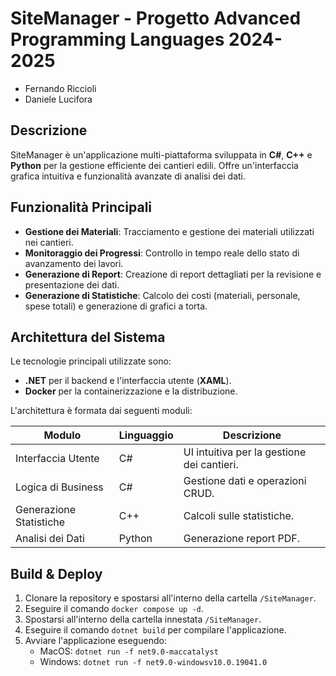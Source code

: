 # SiteManager - Progetto Advanced Programming Languages 2024-2025
- Fernando Riccioli
- Daniele Lucifora

## Descrizione
SiteManager è un'applicazione multi-piattaforma sviluppata in **C#**, **C++** e **Python** per la gestione efficiente dei cantieri edili. Offre un'interfaccia grafica intuitiva e funzionalità avanzate di analisi dei dati.

## Funzionalità Principali

- **Gestione dei Materiali**: Tracciamento e gestione dei materiali utilizzati nei cantieri.
- **Monitoraggio dei Progressi**: Controllo in tempo reale dello stato di avanzamento dei lavori.
- **Generazione di Report**: Creazione di report dettagliati per la revisione e presentazione dei dati.
- **Generazione di Statistiche**: Calcolo dei costi (materiali, personale, spese totali) e generazione di grafici a torta.

## Architettura del Sistema  

Le tecnologie principali utilizzate sono:  
- **.NET** per il backend e l'interfaccia utente (**XAML**).  
- **Docker** per la containerizzazione e la distribuzione.  

L'architettura è formata dai seguenti moduli:

| Modulo                   | Linguaggio   | Descrizione                                        |
|--------------------------|--------------|----------------------------------------------------|
| Interfaccia Utente       | C#           | UI intuitiva per la gestione dei cantieri.         |
| Logica di Business       | C#           | Gestione dati e operazioni CRUD.                   |
| Generazione Statistiche  | C++          | Calcoli sulle statistiche.                         |
| Analisi dei Dati         | Python       | Generazione report PDF.                            |  

## Build & Deploy
1. Clonare la repository e spostarsi all'interno della cartella `/SiteManager`.
2. Eseguire il comando `docker compose up -d`.
3. Spostarsi all'interno della cartella innestata `/SiteManager`.
4. Eseguire il comando `dotnet build` per compilare l'applicazione.
5. Avviare l'applicazione eseguendo:
   - MacOS: `dotnet run -f net9.0-maccatalyst`
   - Windows: `dotnet run -f net9.0-windowsv10.0.19041.0`
